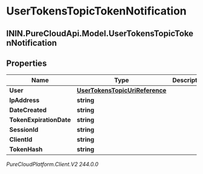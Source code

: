 # UserTokensTopicTokenNotification

## ININ.PureCloudApi.Model.UserTokensTopicTokenNotification

## Properties

|Name | Type | Description | Notes|
|------------ | ------------- | ------------- | -------------|
| **User** | [**UserTokensTopicUriReference**](UserTokensTopicUriReference) |  | [optional] |
| **IpAddress** | **string** |  | [optional] |
| **DateCreated** | **string** |  | [optional] |
| **TokenExpirationDate** | **string** |  | [optional] |
| **SessionId** | **string** |  | [optional] |
| **ClientId** | **string** |  | [optional] |
| **TokenHash** | **string** |  | [optional] |



_PureCloudPlatform.Client.V2 244.0.0_
